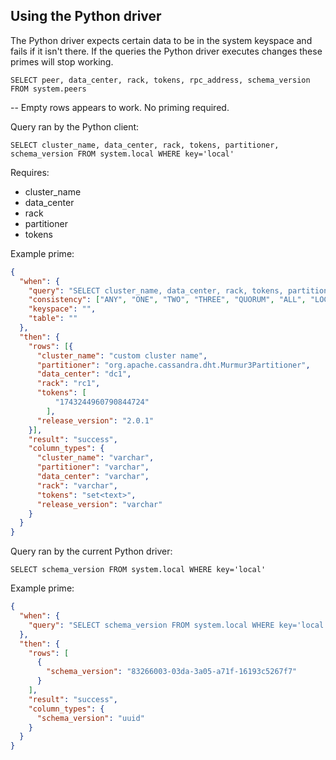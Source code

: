 ## Using the Python driver

The Python driver expects certain data to be in the system keyspace and fails if it isn't there. If the queries the Python driver executes changes these primes will stop working.

```
SELECT peer, data_center, rack, tokens, rpc_address, schema_version FROM system.peers
```

-- Empty rows appears to work. No priming required.

Query ran by the Python client:


```
SELECT cluster_name, data_center, rack, tokens, partitioner, schema_version FROM system.local WHERE key='local'
```

Requires:

* cluster_name
* data_center
* rack
* partitioner
* tokens

Example prime:


```json
{
  "when": {
    "query": "SELECT cluster_name, data_center, rack, tokens, partitioner, schema_version FROM system.local WHERE key='local'",
    "consistency": ["ANY", "ONE", "TWO", "THREE", "QUORUM", "ALL", "LOCAL_QUORUM", "EACH_QUORUM", "SERIAL", "LOCAL_SERIAL", "LOCAL_ONE"],
    "keyspace": "",
    "table": ""
  },
  "then": {
    "rows": [{
      "cluster_name": "custom cluster name",
      "partitioner": "org.apache.cassandra.dht.Murmur3Partitioner",
      "data_center": "dc1",
      "rack": "rc1",
      "tokens": [
          "1743244960790844724"
        ],
      "release_version": "2.0.1"
    }],
    "result": "success",
    "column_types": {
      "cluster_name": "varchar",
      "partitioner": "varchar",
      "data_center": "varchar",
      "rack": "varchar",
      "tokens": "set<text>",
      "release_version": "varchar"
    }
  }
}
```


Query ran by the current Python driver:


```
SELECT schema_version FROM system.local WHERE key='local'
```

Example prime:


```json
{
  "when": {
    "query": "SELECT schema_version FROM system.local WHERE key='local'"
  },
  "then": {
    "rows": [
      {
        "schema_version": "83266003-03da-3a05-a71f-16193c5267f7"
      }
    ],
    "result": "success",
    "column_types": {
      "schema_version": "uuid"
    }
  }
}
```
